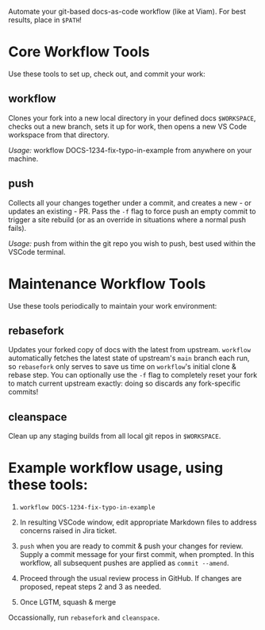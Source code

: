 Automate your git-based docs-as-code workflow (like at Viam). For best results, place in `$PATH`!

# Core Workflow Tools
Use these tools to set up, check out, and commit your work:

## workflow
Clones your fork into a new local directory in your defined docs `$WORKSPACE`, checks out a new branch, sets it up for work, then opens a new VS Code workspace from that directory.

_Usage:_ workflow DOCS-1234-fix-typo-in-example from anywhere on your machine.

## push
Collects all your changes together under a commit, and creates a new - or updates an existing - PR. Pass the `-f` flag to force push an empty commit to trigger a site rebuild (or as an override in situations where a normal push fails).

_Usage:_ push from within the git repo you wish to push, best used within the VSCode terminal.

# Maintenance Workflow Tools
Use these tools periodically to maintain your work environment:

## rebasefork
Updates your forked copy of docs with the latest from upstream. `workflow` automatically fetches the latest state of upstream's `main` branch each run, so `rebasefork` only serves to save us time on `workflow`'s initial clone & rebase step. You can optionally use the `-f` flag to completely reset your fork to match current upstream exactly: doing so discards any fork-specific commits!

## cleanspace
Clean up any staging builds from all local git repos in `$WORKSPACE`.

# Example workflow usage, using these tools:

1. `workflow DOCS-1234-fix-typo-in-example`

1. In resulting VSCode window, edit appropriate Markdown files to address concerns raised in Jira ticket.

1. `push` when you are ready to commit & push your changes for review. Supply a commit message for your first commit, when prompted. In this workflow, all subsequent pushes are applied as `commit --amend`.

1. Proceed through the usual review process in GitHub. If changes are proposed, repeat steps 2 and 3 as needed.

1. Once LGTM, squash & merge

Occassionally, run `rebasefork` and `cleanspace`.
